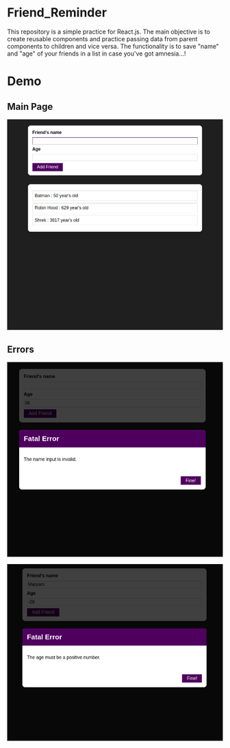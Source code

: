 # Friend_Reminder

This repository is a simple practice for React.js. The main objective is to create reusable components and practice passing data from parent components to children and vice versa. The functionality is to save "name" and "age" of your friends in a list in case you've got amnesia...! 

# Demo

## Main Page

![The image is loading](Demo/main_page.png)

## Errors

![The image is loading](Demo/invalid_name.png)

![The image is loading](Demo/invalid_age.png)

